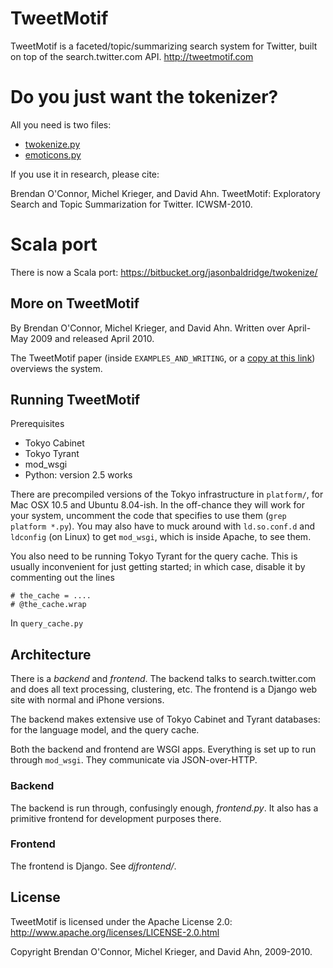 TweetMotif
=========

TweetMotif is a faceted/topic/summarizing search system for Twitter,
built on top of the search.twitter.com API.  http://tweetmotif.com


Do you just want the tokenizer?
===============================

All you need is two files:

* [twokenize.py][t]
* [emoticons.py][e]

[t]: http://github.com/brendano/tweetmotif/raw/master//twokenize.py
[e]: http://github.com/brendano/tweetmotif/raw/master//emoticons.py

If you use it in research, please cite:

Brendan O'Connor, Michel Krieger, and David Ahn.  TweetMotif: Exploratory Search and Topic Summarization for Twitter.  ICWSM-2010.


Scala port
==========

There is now a Scala port: https://bitbucket.org/jasonbaldridge/twokenize/


More on TweetMotif
------------------

By Brendan O'Connor, Michel Krieger, and David Ahn. 
Written over April-May 2009 and released April 2010.

The TweetMotif paper (inside `EXAMPLES_AND_WRITING`, or a
[copy at this link][1]) overviews the system.

[1]: http://anyall.org/oconnor_krieger_ahn.icwsm2010.tweetmotif.pdf


Running TweetMotif
------------------

Prerequisites

* Tokyo Cabinet
* Tokyo Tyrant
* mod_wsgi
* Python: version 2.5 works

There are precompiled versions of the Tokyo infrastructure in `platform/`, for Mac
OSX 10.5 and Ubuntu 8.04-ish. In the off-chance they will work for your system,
uncomment the code that specifies to use them (`grep platform *.py`). You may also
have to muck around with `ld.so.conf.d` and `ldconfig` (on Linux) to get
`mod_wsgi`, which is inside Apache, to see them.

You also need to be running Tokyo Tyrant for the query cache. This is usually
inconvenient for just getting started; in which case, disable it by commenting out
the lines

    # the_cache = ....
    # @the_cache.wrap

In `query_cache.py`


Architecture
------------

There is a *backend* and *frontend*. The backend talks to search.twitter.com and
does all text processing, clustering, etc. The frontend is a Django web site with
normal and iPhone versions.

The backend makes extensive use of Tokyo Cabinet and Tyrant databases: for the
language model, and the query cache.

Both the backend and frontend are WSGI apps. Everything is set up to run through
`mod_wsgi`. They communicate via JSON-over-HTTP.

### Backend 

The backend is run through, confusingly enough, *frontend.py*. It also has a
primitive frontend for development purposes there.

### Frontend

The frontend is Django.  See *djfrontend/*.


License
-------

TweetMotif is licensed under the Apache License 2.0:
http://www.apache.org/licenses/LICENSE-2.0.html

Copyright Brendan O'Connor, Michel Krieger, and David Ahn, 2009-2010.
